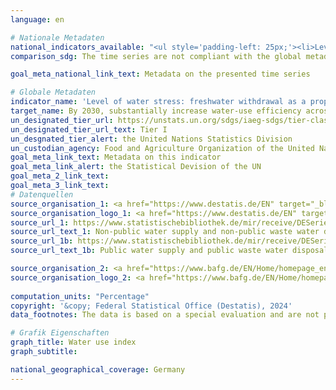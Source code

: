 ```yaml
---
language: en    

# Nationale Metadaten    
national_indicators_available: "<ul style='padding-left: 25px;'><li>Level of water stress: share of withdrawal in renewable water resources</li> <li> Level of water stress: share of withdrawal in renewable water resources, excluding cooling water</li></ul>"    
comparison_sdg: The time series are not compliant with the global metadata, but provide additional information.    

goal_meta_national_link_text: Metadata on the presented time series    

# Globale Metadaten    
indicator_name: 'Level of water stress: freshwater withdrawal as a proportion of available freshwater resources'    
target_name: By 2030, substantially increase water-use efficiency across all sectors and ensure sustainable withdrawals and supply of freshwater to address water scarcity and substantially reduce the number of people suffering from water scarcity    
un_designated_tier_url: https://unstats.un.org/sdgs/iaeg-sdgs/tier-classification/    
un_designated_tier_url_text: Tier I    
un_desgnated_tier_alert: the United Nations Statistics Division    
un_custodian_agency: Food and Agriculture Organization of the United Nations (FAO)    
goal_meta_link_text: Metadata on this indicator    
goal_meta_link_alert: the Statistical Devision of the UN    
goal_meta_2_link_text:     
goal_meta_3_link_text:         
# Datenquellen
source_organisation_1: <a href="https://www.destatis.de/EN" target="_blank"> Federal Statistical Office (Destatis) </a>
source_organisation_logo_1: <a href="https://www.destatis.de/EN" target="_blank"><img src="https://sdg-indikatoren.de/public/OrgImgEn/destatis.png" alt="Logo destatis" style="height:60px; width:148px"/></a>
source_url_1: https://www.statistischebibliothek.de/mir/receive/DESerie_mods_00000204
source_url_text_1: Non-public water supply and non-public waste water disposal (only available in German)
source_url_1b: https://www.statistischebibliothek.de/mir/receive/DESerie_mods_00000931
source_url_text_1b: Public water supply and public waste water disposal (only available in German)

source_organisation_2: <a href="https://www.bafg.de/EN/Home/homepage_en_node.html" target="_blank"> Federal Institute of Hydrology </a>
source_organisation_logo_2: <a href="https://www.bafg.de/EN/Home/homepage_en_node.html" target="_blank"><img src="https://sdg-indikatoren.de/public/OrgImgEn/bfg.png" alt="Logo bfg" style="height:60px; width:148px"/></a>
    
computation_units: "Percentage"    
copyright: '&copy; Federal Statistical Office (Destatis), 2024'    
data_footnotes: The data is based on a special evaluation and are not publicly available.<br>• 2010 to 2016 revised data.    

# Grafik Eigenschaften    
graph_title: Water use index
graph_subtitle:     

national_geographical_coverage: Germany    
---
```


<span></span>
